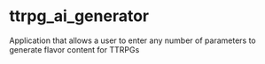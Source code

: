 # ttrpg_ai_generator
Application that allows a user to enter any number of parameters to generate flavor content for TTRPGs
